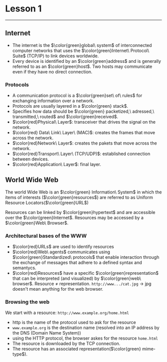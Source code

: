 # Lesson 1
___
## Internet

* The internet is the $\color{green}global\  system$ of interconnected computer networks that uses the $\color{green}Internet\ Protocol\ Suite$ (TCP/IP) to link devices worldwide.
* Every device is identified by an $\color{green}address$ and is generally referred to as an $\color{green}host$. Two hosts may communicate even if they have no direct connection.

### Protocols

* A communication protocol is a $\color{green}set\ of\ rules$ for exchanging information over a network.
* Protocols are usually layered in a $\color{green} stack$.
* Specifies how data should be $\color{green} packetized,\ adressed,\ transmitted,\ routed$ and $\color{green}received$.
* $\color{red}Physical\ Layer$: transceiver that drives the signal on the network.
* $\color{red} Data\ Link\ Layer\ (MAC)$: creates the frames that move across the network.
* $\color{red}Network\ Layer$: creates the pakets that move across the network.
* $\color{red}Transport\ Layer\ (TCP/UDP)$: established connection between devices.
* $\color{red}Application\ Layer$: final layer.


## World Wide Web

The world Wide Web is an $\color{green} Information\ System$ in which the items of interests ($\color{green}resources$) are referred to as Uniform Resource Locators($\color{green}URL$)

Resources can be linked by $\color{green}hypertext$ and are accessible over the $\color{green}Internet$. Resources may be accessed by a $\color{green}Web\ Browser$.

### Architectural bases of the WWW

* $\color{red}URLs$ are used to identify resources
* $\color{red}Web\ agents$ communicates using $\color{green}Standardized\ protocols$ that enable interaction through the exchange of messages that adhere to a defined syntax and semantycs.
* $\color{red}Resources$ have a specific $\color{green}representation$ that can be interpreted (and visualized) by $\color{green}web\ browser$. 
		Resource $\neq$ representation. `http://www.../cat.jpg` $\rightarrow$ jpg doesn't mean anything for the web browser.
### Browsing the web

We start with a resource: `http://www.example.org/home.html`

* http is the name of the protocol used to ask for the resource
* `www.example.org` is the destination name (resolved into an IP address by the DNS (Domain Name System))
* using the HTTP protocol, the browser askes for the resource `home.html`
* The resource is downloaded by the TCP connection.
* The resource has an associated representation($\color{green} mime-type$).